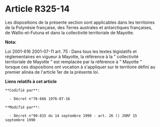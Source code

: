 # Article R325-14

Les dispositions de la présente section sont applicables dans les territoires de la Polynésie française, des Terres australes
et antarctiques françaises, de Wallis-et-Futuna et dans la collectivité territoriale de Mayotte.

**Nota:**

Loi 2001-616 2001-07-11 art. 75 : Dans tous les textes législatifs et réglementaires en vigueur à Mayotte, la référence à la
" collectivité territoriale de Mayotte " est remplacée par la référence à " Mayotte " lorsque ces dispositions ont vocation à
s'appliquer sur le territoire défini au premier alinéa de l'article 1er de la présente loi.

**Liens relatifs à cet article**

	**Codifié par**:

	  - Décret n°76-666 1976-07-16

	**Modifié par**:

	  - Décret n°90-815 du 14 septembre 1990 - art. 26 () JORF 15 septembre 1990
